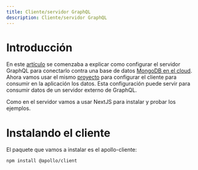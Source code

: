 ```yaml
---
title: Cliente/servidor GraphQL
description: Cliente/servidor GraphQL
---
```


# Introducción

En este [artículo](https://irodrigob.github.io/docs/graph_ql/servidor_graphql/) se comenzaba a explicar como configurar el servidor GraphQL para conectarlo contra una base de datos [MongoDB en el cloud](https://irodrigob.github.io/docs/mongodb/cloud/). Ahora vamos usar el mismo [proyecto](https://github.com/irodrigob/nextjs-graphql-sample) para configurar el cliente para consumir en la aplicación los datos. Esta configuración puede servir para consumir datos de un servidor externo de GraphQL.

Como en el servidor vamos a usar NextJS para instalar y probar los ejemplos.

# Instalando el cliente

El paquete que vamos a instalar es el apollo-cliente:

```tpl
npm install @apollo/client
```





